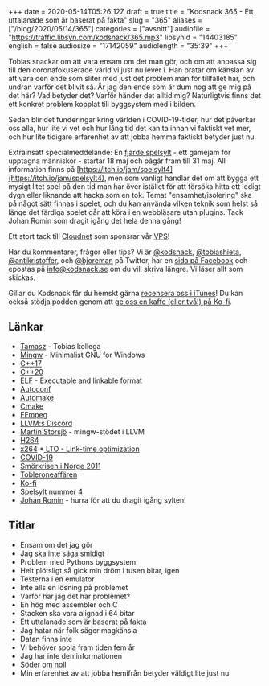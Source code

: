 +++
date = 2020-05-14T05:26:12Z
draft = true
title = "Kodsnack 365 - Ett uttalanade som är baserat på fakta"
slug = "365"
aliases = ["/blog/2020/05/14/365"]
categories = ["avsnitt"]
audiofile = "https://traffic.libsyn.com/kodsnack/365.mp3"
libsynid = "14403185"
english = false
audiosize = "17142059"
audiolength = "35:39" 
+++

Tobias snackar om att vara ensam om det man gör, och om att anpassa sig till den coronafokuserade värld vi just nu lever i. Han pratar om känslan av att vara den ende som sliter med just det problem man för tillfället har, och undran varför det blivit så. Är jag den ende som är dum nog att ge mig på det här? Vad betyder det? Varför händer det alltid mig? Naturligtvis finns det ett konkret problem kopplat till byggsystem med i bilden.

Sedan blir det funderingar kring världen i COVID-19-tider, hur det påverkar oss alla, hur lite vi vet och hur lång tid det kan ta innan vi faktiskt vet mer, och hur lite tidigare erfarenhet av att jobba hemma faktiskt betyder just nu.

Extrainsatt specialmeddelande: En [fjärde spelsylt](https://itch.io/jam/spelsylt4) - ett gamejam för upptagna människor - startar 18 maj och pågår fram till 31 maj. All information finns på [https://itch.io/jam/spelsylt4](https://itch.io/jam/spelsylt4), men som vanligt handlar det om att bygga ett mysigt litet spel på den tid man har över istället för att försöka hitta ett ledigt dygn eller liknande att hacka som en tok. Temat "ensamhet/isolering" ska på något sätt finnas i spelet, och du kan använda vilken teknik som helst så länge det färdiga spelet går att köra i en webbläsare utan plugins. Tack Johan Romin som dragit igång det hela denna gång!

Ett stort tack till [Cloudnet](http://www.cloudnet.se) som sponsrar vår [VPS](http://en.wikipedia.org/wiki/Virtual_private_server)!

Har du kommentarer, frågor eller tips? Vi är [@kodsnack](https://www.twitter.com/kodsnack), [@tobiashieta](https://www.twitter.com/tobiashieta), [@antikristoffer](https://www.twitter.com/antikristoffer), och [@bjoreman](https://www.twitter.com/bjoreman) på Twitter, har en [sida på Facebook](https://www.facebook.com/kodsnack) och epostas på [info@kodsnack.se](mailto:info@kodsnack.se) om du vill skriva längre. Vi läser allt som skickas.

Gillar du Kodsnack får du hemskt gärna [recensera oss i iTunes](http://itunes.apple.com/se/podcast/kodsnack/id561631498?l=en)! Du kan också stödja podden genom att <a href="https://ko-fi.com/kodsnack" rel="payment">ge oss en kaffe (eller två!) på Ko-fi</a>.

## Länkar ##
* [Tamasz](http://szelei.me/) - Tobias kollega
* [Mingw](https://en.wikipedia.org/wiki/MinGW) - Minimalist GNU for Windows
* [C++17](https://en.wikipedia.org/wiki/C%2B%2B17)
* [C++20](https://en.wikipedia.org/wiki/C%2B%2B20)
* [ELF](https://en.wikipedia.org/wiki/Executable_and_Linkable_Format) - Executable and linkable format
* [Autoconf](https://www.gnu.org/software/autoconf/)
* [Automake](https://www.gnu.org/software/automake/)
* [Cmake](https://cmake.org/)
* [FFmpeg](https://ffmpeg.org/)
* [LLVM:s Discord](https://discord.com/invite/xS7Z362)
* [Martin Storsjö](https://github.com/mstorsjo) - mingw-stödet i LLVM
* [H264](https://en.wikipedia.org/wiki/Advanced_Video_Coding)
* [x264](https://en.wikipedia.org/wiki/X264)
*[ LTO - Link-time optimization](https://en.wikipedia.org/wiki/Interprocedural_optimization)
* [COVID-19](https://en.wikipedia.org/wiki/Coronavirus_disease_2019)
* [Smörkrisen i Norge 2011](https://en.wikipedia.org/wiki/Norwegian_butter_crisis)
* [Tobleroneaffären](https://sv.wikipedia.org/wiki/Tobleroneaff%C3%A4ren)
* [Ko-fi](https://ko-fi.com/)
* [Spelsylt nummer 4](https://itch.io/jam/spelsylt4)
* [Johan Romin](https://twitter.com/jromin) - hurra för att du dragit igång sylten!

## Titlar ##
* Ensam om det jag gör
* Jag ska inte säga smidigt
* Problem med Pythons byggsystem
* Helt plötsligt så gick min dröm i tusen bitar, igen
* Testerna i en emulator
* Inte alls en lösning på problemet
* Varför har jag det här problemet?
* En hög med assembler och C
* Stacken ska vara alignad i 64 bitar
* Ett uttalanade som är baserat på fakta
* Jag hatar när folk säger magkänsla
* Datan finns inte
* Vi behöver spola fram tiden fem år
* Jag har inte den informationen
* Söder om noll
* Min erfarenhet av att jobba hemifrån betyder väldigt lite just nu